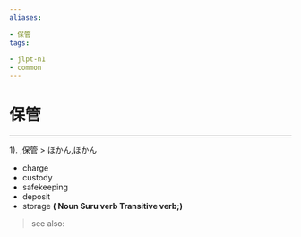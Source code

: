 ```yaml
---
aliases:
    
- 保管
tags:
    
- jlpt-n1
- common
---
```


# 保管
---
1).
,保管 > ほかん,ほかん

- charge
- custody
- safekeeping
- deposit
- storage
**( Noun Suru verb Transitive verb;)**
> see also: 
            